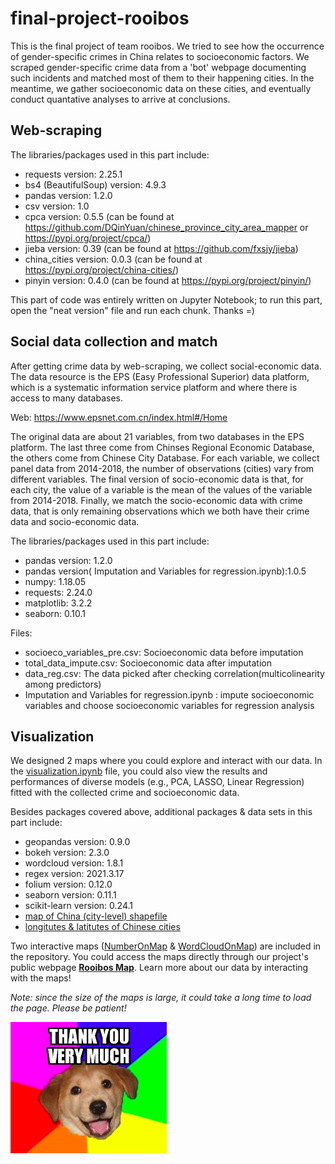 # final-project-rooibos
This is the final project of team rooibos. We tried to see how the occurrence of gender-specific crimes in China relates to socioeconomic factors. We scraped gender-specific crime data from a 'bot' webpage documenting such incidents and matched most of them to their happening cities. In the meantime, we gather socioeconomic data on these cities, and eventually conduct quantative analyses to arrive at conclusions.

## Web-scraping
The libraries/packages used in this part include:
- requests version: 2.25.1
- bs4 (BeautifulSoup) version: 4.9.3
- pandas version: 1.2.0
- csv version: 1.0
- cpca version: 0.5.5 (can be found at https://github.com/DQinYuan/chinese_province_city_area_mapper or https://pypi.org/project/cpca/)
- jieba version: 0.39 (can be found at https://github.com/fxsjy/jieba)
- china_cities version: 0.0.3 (can be found at https://pypi.org/project/china-cities/)
- pinyin version: 0.4.0 (can be found at https://pypi.org/project/pinyin/)

This part of code was entirely written on Jupyter Notebook; to run this part, open the "neat version" file and run each chunk. Thanks =)

## Social data collection and match
After getting crime data by web-scraping, we collect social-economic data. The data resource is the EPS (Easy Professional Superior) data platform, which is a systematic information service platform and where there is access to many databases. 

Web: https://www.epsnet.com.cn/index.html#/Home

The original data are about 21 variables, from two databases in the EPS platform. The last three come from Chinses Regional Economic Database, the others come from Chinese City Database. For each variable, we collect panel data from 2014-2018, the number of observations (cities) vary from different variables.
The final version of socio-economic data is that, for each city, the value of a variable is the mean of the values of the variable from 2014-2018.
Finally, we match the socio-economic data with crime data, that is only remaining observations which we both have their crime data and socio-economic data.

The libraries/packages used in this part include:
- pandas version: 1.2.0
- pandas version( Imputation and Variables for regression.ipynb):1.0.5
- numpy: 1.18.05
- requests: 2.24.0
- matplotlib: 3.2.2
- seaborn: 0.10.1

Files:
- socioeco_variables_pre.csv: Socioeconomic data before imputation
- total_data_impute.csv: Socioeconomic data after imputation
- data_reg.csv: The data picked after checking correlation(multicolinearity among predictors)
-  Imputation and Variables for regression.ipynb : impute socioeconomic variables and choose socioeconomic variables for regression analysis


## Visualization
We designed 2 maps where you could explore and interact with our data. In the [visualization.ipynb](visualization.ipynb) file, you could also view the results and performances of diverse models (e.g., PCA, LASSO, Linear Regression) fitted with the collected crime and socioeconomic data.

Besides packages covered above, additional packages & data sets in this part include:
- geopandas version: 0.9.0
- bokeh version: 2.3.0
- wordcloud version: 1.8.1
- regex version: 2021.3.17
- folium version: 0.12.0
- seaborn version: 0.11.1
- scikit-learn version: 0.24.1
- [map of China (city-level) shapefile](https://www.jianguoyun.com/p/DU61EH8QgsnRBxj4x7QD)
- [longitutes & latitutes of Chinese cities](https://simplemaps.com/data/cn-cities)

Two interactive maps ([NumberOnMap](docs/NumberOnMap.html) & [WordCloudOnMap](docs/WordCloudOnMap.html)) are included in the repository. You could access the maps directly through our project's public webpage [**Rooibos Map**](https://cs-ssa-w21.github.io/final-project-rooibos/). Learn more about our data by interacting with the maps!

*Note: since the size of the maps is large, it could take a long time to load the page. Please be patient!*

<img src="rainbow%20pup%20saying%20thank%20you.png" alt="drawing" width="250"/>
